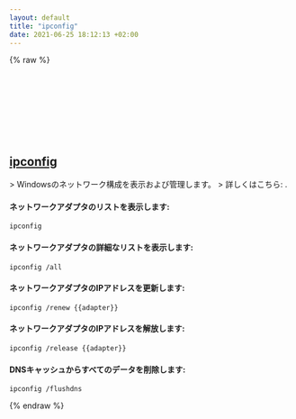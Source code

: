```yaml
---
layout: default
title: "ipconfig"
date: 2021-06-25 18:12:13 +02:00
---
```

{% raw %}
<h2 id="ipconfig">
  <a href="/ja/windows/ipconfig.html">ipconfig</a> <a href="#ipconfig"><svg class="icon">
    <use href="/assets/images/unicode_sprite.svg#link" />
  </svg></a>
</h2>
> Windowsのネットワーク構成を表示および管理します。
> 詳しくはこちら: <https://docs.microsoft.com/windows-server/administration/windows-commands/ipconfig>.

#### ネットワークアダプタのリストを表示します:
```shell
ipconfig
```
#### ネットワークアダプタの詳細なリストを表示します:
```shell
ipconfig /all
```
#### ネットワークアダプタのIPアドレスを更新します:
```shell
ipconfig /renew {{adapter}}
```
#### ネットワークアダプタのIPアドレスを解放します:
```shell
ipconfig /release {{adapter}}
```
#### DNSキャッシュからすべてのデータを削除します:
```shell
ipconfig /flushdns
```
{% endraw %}